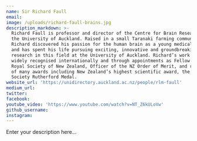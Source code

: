 ```yaml
---
name: Sir Richard Faull
email:
image: /uploads/richard-faull-brains.jpg
description_markdown: >-
  Richard Faull is professor and director of the Centre for Brain Research at
  the University of Auckland. Raised in a small Taranaki farming community,
  Richard discovered his passion for the human brain as a young medical student
  and has spent his life pursuing exciting, innovative and groundbreaking
  research in this field at the University of Auckland. Richard’s work has been
  widely recognised internationally and through appointments as Fellow of the
  Royal Society of New Zealand, Officer of the NZ Order of Merit, and receiving
  of many awards including New Zealand’s highest scientific award, the Royal
  Society Rutherford Medal.
website_url: 'https://unidirectory.auckland.ac.nz/people/rlm-faull'
medium_url:
twitter:
facebook:
youtube_video: 'https://www.youtube.com/watch?v=NT_Z6kULoVw'
github_username:
instagram:
---
```


Enter your description here...
